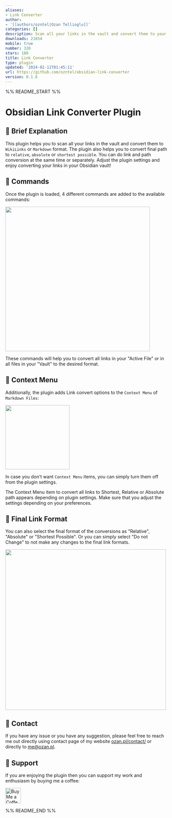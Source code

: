 ```yaml
---
aliases:
- Link Converter
author:
- '[[authors/ozntel|Ozan Tellioglu]]'
categories: []
description: Scan all your links in the vault and convert them to your desired format.
downloads: 21854
mobile: true
number: 320
stars: 180
title: Link Converter
type: plugin
updated: '2024-02-11T01:45:11'
url: https://github.com/ozntel/obsidian-link-converter
version: 0.1.6
---
```


%% README_START %%

# Obsidian Link Converter Plugin

## 📕 Brief Explanation

This plugin helps you to scan all your links in the vault and convert them to `WikiLinks` or `Markdown` format. The plugin also helps you to convert final path to `relative`, `absolute` or `shortest possible`. You can do link and path conversion at the same time or separately. Adjust the plugin settings and enjoy converting your links in your Obsidian vault! 

## 📕 Commands

Once the plugin is loaded, 4 different commands are added to the available commands:

<img src="https://raw.githubusercontent.com/ozntel/obsidian-link-converter/main/images/available-commands.png" width="450"></img>

These commands will help you to convert all links in your "Active File" or in all files in your "Vault" to the desired format.

## 📕 Context Menu

Additionally, the plugin adds Link convert options to the `Context Menu` of `Markdown Files`:

<img src="https://raw.githubusercontent.com/ozntel/obsidian-link-converter/main/images/context-menu.png" width="200"></img>

In case you don't want `Context Menu` items, you can simply turn them off from the plugin settings.

The Context Menu item to convert all links to Shortest, Relative or Absolute path appears depending on plugin settings. Make sure that you adjust the settings depending on your preferences.

## 📕 Final Link Format

You can also select the final format of the conversions as "Relative", "Absolute" or "Shortest Possible". Or you can simply select "Do not Change" to not make any changes to the final link formats.

<img src="https://raw.githubusercontent.com/ozntel/obsidian-link-converter/main/images/final-link-settings.png" width="500"></img>

## 📕 Contact

If you have any issue or you have any suggestion, please feel free to reach me out directly using contact page of my website [ozan.pl/contact/](https://www.ozan.pl/contact/) or directly to <me@ozan.pl>.

## 📕 Support

If you are enjoying the plugin then you can support my work and enthusiasm by buying me a coffee:

<a href='https://ko-fi.com/L3L356V6Q' target='_blank'>
    <img height='48' style='border:0px;height:48px;' src='https://cdn.ko-fi.com/cdn/kofi1.png?v=2' border='0' alt='Buy Me a Coffee at ko-fi.com' />
</a>


%% README_END %%